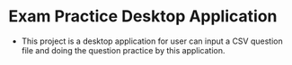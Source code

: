 # Exam Practice Desktop Application

- This project is a desktop application for user can input a CSV question file and doing the question practice by this application.
